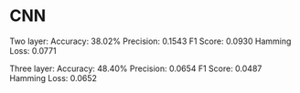 # CNN
Two layer: 
Accuracy: 38.02%
Precision: 0.1543
F1 Score: 0.0930
Hamming Loss: 0.0771

Three layer: 
Accuracy: 48.40%
Precision: 0.0654
F1 Score: 0.0487
Hamming Loss: 0.0652
